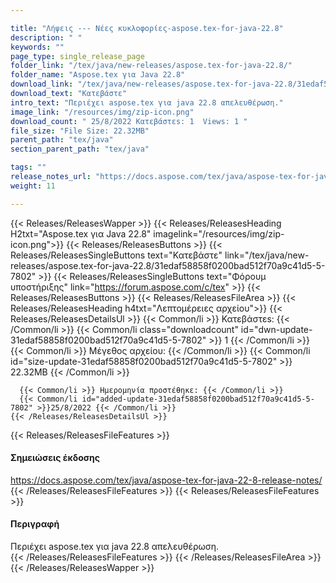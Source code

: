 ```yaml
---

title: "Λήψεις --- Νέες κυκλοφορίες-aspose.tex-for-java-22.8"
description: " "
keywords: ""
page_type: single_release_page
folder_link: "/tex/java/new-releases/aspose.tex-for-java-22.8/"
folder_name: "Aspose.tex για Java 22.8"
download_link: "/tex/java/new-releases/aspose.tex-for-java-22.8/31edaf58858f0200bad512f70a9c41d5-5-7802"
download_text: "Κατεβάστε"
intro_text: "Περιέχει aspose.tex για java 22.8 απελευθέρωση."
image_link: "/resources/img/zip-icon.png"
download_count: " 25/8/2022 Κατεβάστεs: 1  Views: 1 "
file_size: "File Size: 22.32MB"
parent_path: "tex/java"
section_parent_path: "tex/java"

tags: ""
release_notes_url: "https://docs.aspose.com/tex/java/aspose-tex-for-java-22-8-release-notes/"
weight: 11

---
```


{{< Releases/ReleasesWapper >}}
  {{< Releases/ReleasesHeading H2txt="Aspose.tex για Java 22.8" imagelink="/resources/img/zip-icon.png">}}
  {{< Releases/ReleasesButtons >}}
    {{< Releases/ReleasesSingleButtons text="Κατεβάστε" link="/tex/java/new-releases/aspose.tex-for-java-22.8/31edaf58858f0200bad512f70a9c41d5-5-7802" >}}
    {{< Releases/ReleasesSingleButtons text="Φόρουμ υποστήριξης" link="https://forum.aspose.com/c/tex" >}}
  {{< Releases/ReleasesButtons >}}
  {{< Releases/ReleasesFileArea >}}
    {{< Releases/ReleasesHeading h4txt="Λεπτομέρειες αρχείου">}}
    {{< Releases/ReleasesDetailsUl >}}
      {{< Common/li >}} Κατεβάστεs: {{< /Common/li >}}
      {{< Common/li class="downloadcount" id="dwn-update-31edaf58858f0200bad512f70a9c41d5-5-7802" >}} 1 {{< /Common/li >}}
      {{< Common/li >}} Μέγεθος αρχείου: {{< /Common/li >}}
      {{< Common/li id="size-update-31edaf58858f0200bad512f70a9c41d5-5-7802" >}} 22.32MB {{< /Common/li >}}

      {{< Common/li >}} Ημερομηνία προστέθηκε: {{< /Common/li >}}
      {{< Common/li id="added-update-31edaf58858f0200bad512f70a9c41d5-5-7802" >}}25/8/2022 {{< /Common/li >}}
    {{< /Releases/ReleasesDetailsUl >}}

  {{< Releases/ReleasesFileFeatures >}}
      <h4>Σημειώσεις έκδοσης</h4><div><a href='https://docs.aspose.com/tex/java/aspose-tex-for-java-22-8-release-notes/'>https://docs.aspose.com/tex/java/aspose-tex-for-java-22-8-release-notes/</a></div>
  {{< /Releases/ReleasesFileFeatures >}}
  {{< Releases/ReleasesFileFeatures >}}
      <h4>Περιγραφή</h4><div class="HTMLDescription">Περιέχει aspose.tex για java 22.8 απελευθέρωση.</div>
  {{< /Releases/ReleasesFileFeatures >}}
 {{< /Releases/ReleasesFileArea >}}
{{< /Releases/ReleasesWapper >}}


